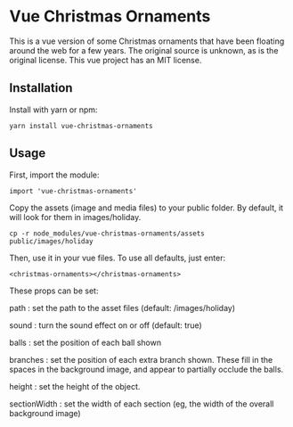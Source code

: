Vue Christmas Ornaments
========================
This is a vue version of some Christmas ornaments that have been floating around the web for a few years. The original source is unknown, as is the original license. This vue project has an MIT license.


Installation
-------------
Install with yarn or npm:

    yarn install vue-christmas-ornaments


Usage
------
First, import the module:

    import 'vue-christmas-ornaments'

Copy the assets (image and media files) to your public folder. By default, it will look for them in images/holiday.

    cp -r node_modules/vue-christmas-ornaments/assets public/images/holiday

Then, use it in your vue files. To use all defaults, just enter:

    <christmas-ornaments></christmas-ornaments>

These props can be set:

path
: set the path to the asset files (default: /images/holiday)

sound
: turn the sound effect on or off (default: true)

balls
: set the position of each ball shown

branches
: set the position of each extra branch shown. These fill in the spaces in the background image, and appear to partially occlude the balls.

height
: set the height of the object.

sectionWidth
: set the width of each section (eg, the width of the overall background image)

